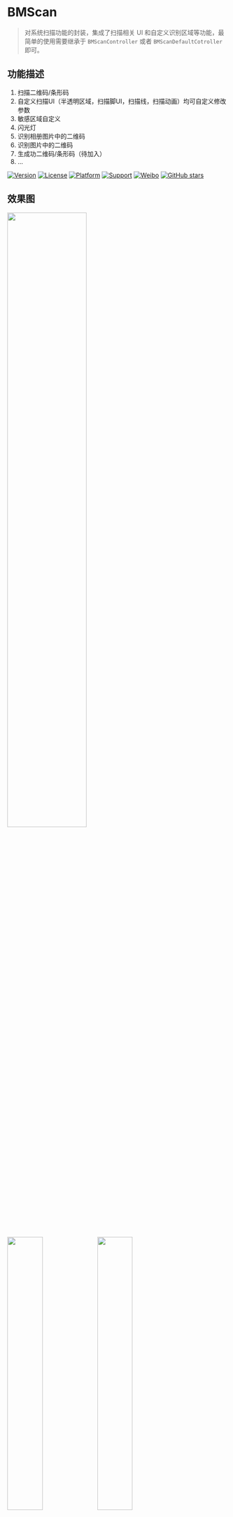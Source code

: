 # BMScan
> 对系统扫描功能的封装，集成了扫描相关 UI 和自定义识别区域等功能，最简单的使用需要继承于 `BMScanController` 或者 `BMScanDefaultCotroller`即可。     

## 功能描述
1. 扫描二维码/条形码
2. 自定义扫描UI（半透明区域，扫描脚UI，扫描线，扫描动画）均可自定义修改参数
3. 敏感区域自定义
4. 闪光灯
5. 识别相册图片中的二维码
6. 识别图片中的二维码
7. 生成功二维码/条形码（待加入）
8. ...

 
[![Version](https://img.shields.io/cocoapods/v/BMScan.svg?style=flat)](http://cocoapods.org/pods/SMCustomViewXIB) 
[![License](https://img.shields.io/cocoapods/l/SMCustomViewXIB.svg?style=flat)](http://cocoapods.org/pods/SMCustomViewXIB) 
[![Platform](https://img.shields.io/cocoapods/p/SMCustomViewXIB.svg?style=flat)](http://cocoapods.org/pods/BMScan) 
[![Support](https://img.shields.io/badge/support-iOS%208%2B%20-blue.svg?style=flat)](https://www.apple.com/nl/ios/) 
[![Weibo](https://img.shields.io/badge/Sina微博-@梁大红-yellow.svg?style=flat)](http://weibo.com/liangdahong) 
[![GitHub stars](https://img.shields.io/github/stars/asiosldh/BMScan.svg)](https://github.com/asiosldh/BMScan/stargazers)

## 效果图 
<img src="image/6.gif" width="60%">
<img src="image/1.jpeg" width="40%">
<img src="image/2.jpg"  width="40%">
<img src="image/3.jpeg" width="40%">
<img src="image/4.jpg"  width="40%">
<img src="image/5.jpg"  width="40%">
>其中`半透明区域颜色`，`扫描区域尺寸和位置`，`扫描区域4脚的颜色`，`扫描线条的颜色和样式`均可以自定义。

## CocoaPods
CocoaPods is the recommended way to add BMScan to your project.
Add a pod entry for BMScan to your Podfile.

```Ruby
pod 'BMScan', '~> 0.1.7'
```		
Second, install BMScan into your project:

```Ruby
pod install
```

## 使用说明
###说明

###API说明
#### 扫描到内容时
```c
/**
 扫描到内容时回调
 */
- (void)scanCaptureWithValueString:(NSString *)valueString NS_REQUIRES_SUPER;
```
#### 扫描控制
```c
/**
 开始扫描
 */
- (void)startScanning NS_REQUIRES_SUPER;

/**
 结束扫描
 */
- (void)closureScanning NS_REQUIRES_SUPER;
```

#### 自定义透明扫描区域
```c
/**
 扫描区域 X 值
 */
- (CGFloat)areaX;

/**
 扫描区域 Y 值
 */
- (CGFloat)areaY;

/**
 扫描区域 Width 值
 */
- (CGFloat)areaWidth;

/**
 扫描区域 Height 值
 */
- (CGFloat)areaXHeight;
```

#### 标题距扫描区域的距离
```c
/**
 标题距扫描区域的距离
 */
- (CGFloat)areaTitleDistanceHeight;
```

#### 非扫描区域的颜色（半透明区域）
```c
/**
 非扫描区域的颜色
 */
- (UIColor *)areaColor;
```

#### 4个拐脚的颜色
```c
/**
 脚颜色
 */
- (UIColor *)feetColor;
```

#### 4个拐脚的颜色分别自定义
```c
/**
 左上脚颜色
 */
- (UIColor *)leftTopColor;

/**
 左下脚颜色
 */
- (UIColor *)leftBottonColor;

/**
 右上脚颜色
 */
- (UIColor *)rightTop;

/**
 右下脚颜色
 */
- (UIColor *)rightBotton;
```

#### 扫描线颜色
```c
/**
 扫描线条颜色

 @param scanController 扫描控制器
 @return 颜色值
 */
- (UIColor *)scanfLinInscanController:(BMScanController *)scanController;
```

#### 扫描条动画
```c
/**
 扫描线条动画
 */
- (BMScanLinViewAnimation)scanLinViewAnimation;
```

#### 扫描条类型
```c
/**
 扫描线条类型
 */
- (BMScanLin)scanLin;
```

#### 可识别区域
##### 设置可识别区域

>如果继承于`BMScanDefaultCotroller`不需要考虑，内部会由扫描区域来确定`可识别区域`,如果有特殊要求可才重写如下方法

```c
/**
 设置可以识别区域
 */
- (CGRect)rectOfInterest;
```

##### 动画时间

/**
动画时间
*/
- (CFTimeInterval)animationDuration;

##### 是否隐藏闪光灯按钮 默认打开

/**
是否隐藏闪光灯按钮 默认打开
*/
- (BOOL)hidenLightButton;


##### 刷新可识区域

```c
/**
 刷新可识区域
 */
- (void)updateRectOfInterest;
```

##### 刷新扫描UI
```c
/**
 刷新扫描UI
 */
- (void)updateScanUI;
```

### 方法预览
- [cocoapods在线文档](http://cocoadocs.org/docsets/BMScan/0.1.3/)

## Contacts
> 项目中示例代码暂未处理，只是简单的实现了部分演示，感谢[Color-Picker-for-iOS](https://github.com/hayashi311/Color-Picker-for-iOS)

##### Sina : [@梁大红](http://weibo.com/3205872327)
##### blog : [@idhong](http://idhong.com)
##### 有任何问题可与我联系

## License
BMScan is released under the [MIT license](LICENSE). 
